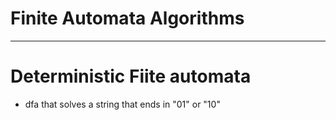 # Finite Automata Algorithms

----

# Deterministic Fiite automata
- dfa that solves a string that ends in "01" or "10"
